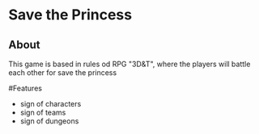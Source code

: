 Save the Princess
==================

About
------------------

This game is based in rules od RPG "3D&T", where the players will battle each other for save the princess

#Features

* sign of characters
* sign of teams
* sign of dungeons
